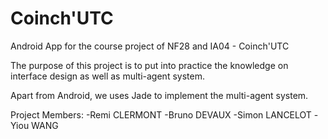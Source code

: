 Coinch'UTC
=========

Android App for the course project of NF28 and IA04 - Coinch'UTC

The purpose of this project is to put into practice the knowledge on interface design as well as multi-agent system.

Apart from Android, we uses Jade to implement the multi-agent system.

Project Members:
-Remi CLERMONT
-Bruno DEVAUX
-Simon LANCELOT
-Yiou WANG